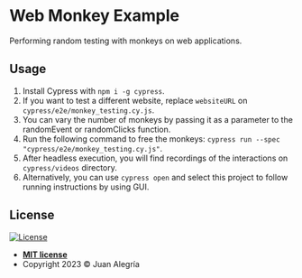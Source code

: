 # Web Monkey Example

Performing random testing with monkeys on web applications.

## Usage

1. Install Cypress with `npm i -g cypress`.
2. If you want to test a different website, replace `websiteURL` on `cypress/e2e/monkey_testing.cy.js`.
3. You can vary the number of monkeys by passing it as a parameter to the randomEvent or randomClicks function.
4. Run the following command to free the monkeys: `cypress run --spec "cypress/e2e/monkey_testing.cy.js"`.
5. After headless execution, you will find recordings of the interactions on `cypress/videos` directory.
6. Alternatively, you can use `cypress open` and select this project to follow running instructions by using GUI.

## License

[![License](http://img.shields.io/:license-mit-blue.svg?style=flat-square)](http://badges.mit-license.org)

- **[MIT license](../LICENSE)**
- Copyright 2023 © Juan Alegría
